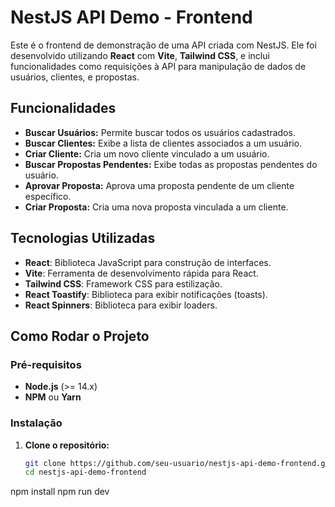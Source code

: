 # NestJS API Demo - Frontend

Este é o frontend de demonstração de uma API criada com NestJS. Ele foi desenvolvido utilizando **React** com **Vite**, **Tailwind CSS**, e inclui funcionalidades como requisições à API para manipulação de dados de usuários, clientes, e propostas.

## Funcionalidades

- **Buscar Usuários:** Permite buscar todos os usuários cadastrados.
- **Buscar Clientes:** Exibe a lista de clientes associados a um usuário.
- **Criar Cliente:** Cria um novo cliente vinculado a um usuário.
- **Buscar Propostas Pendentes:** Exibe todas as propostas pendentes do usuário.
- **Aprovar Proposta:** Aprova uma proposta pendente de um cliente específico.
- **Criar Proposta:** Cria uma nova proposta vinculada a um cliente.

## Tecnologias Utilizadas

- **React**: Biblioteca JavaScript para construção de interfaces.
- **Vite**: Ferramenta de desenvolvimento rápida para React.
- **Tailwind CSS**: Framework CSS para estilização.
- **React Toastify**: Biblioteca para exibir notificações (toasts).
- **React Spinners**: Biblioteca para exibir loaders.

## Como Rodar o Projeto

### Pré-requisitos

- **Node.js** (>= 14.x)
- **NPM** ou **Yarn**

### Instalação

1. **Clone o repositório:**

   ```bash
   git clone https://github.com/seu-usuario/nestjs-api-demo-frontend.git
   cd nestjs-api-demo-frontend

  npm install
  npm run dev